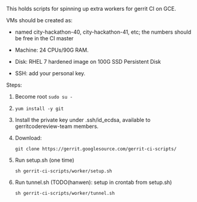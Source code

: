 This holds scripts for spinning up extra workers for gerrit CI on GCE.

VMs should be created as:

 * named city-hackathon-40, city-hackathon-41, etc; the numbers should
   be free in the CI master
 
 * Machine: 24 CPUs/90G RAM.
 
 * Disk: RHEL 7 hardened image on 100G SSD Persistent Disk

 * SSH: add your personal key.


Steps:

1. Become root `sudo su -`

1. `yum install -y git`

1. Install the private key under .ssh/id_ecdsa, available to gerritcodereview-team members.

1. Download:

    ```
    git clone https://gerrit.googlesource.com/gerrit-ci-scripts/
    ```

1. Run setup.sh (one time)

    ```
    sh gerrit-ci-scripts/worker/setup.sh
    ```

1. Run tunnel.sh (TODO(hanwen): setup in crontab from setup.sh)

    ```
    sh gerrit-ci-scripts/worker/tunnel.sh 
    ```

